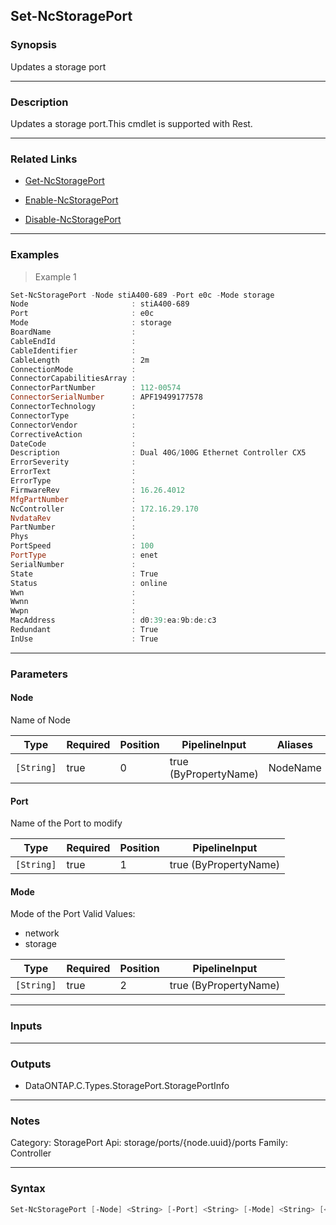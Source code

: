 Set-NcStoragePort
-----------------

### Synopsis
Updates a storage port

---

### Description

Updates a storage port.This cmdlet is supported with Rest.

---

### Related Links
* [Get-NcStoragePort](Get-NcStoragePort)

* [Enable-NcStoragePort](Enable-NcStoragePort)

* [Disable-NcStoragePort](Disable-NcStoragePort)

---

### Examples
> Example 1

```PowerShell
Set-NcStoragePort -Node stiA400-689 -Port e0c -Mode storage
Node                       : stiA400-689
Port                       : e0c
Mode                       : storage
BoardName                  :
CableEndId                 :
CableIdentifier            :
CableLength                : 2m
ConnectionMode             :
ConnectorCapabilitiesArray :
ConnectorPartNumber        : 112-00574
ConnectorSerialNumber      : APF19499177578
ConnectorTechnology        :
ConnectorType              :
ConnectorVendor            :
CorrectiveAction           :
DateCode                   :
Description                : Dual 40G/100G Ethernet Controller CX5
ErrorSeverity              :
ErrorText                  :
ErrorType                  :
FirmwareRev                : 16.26.4012
MfgPartNumber              :
NcController               : 172.16.29.170
NvdataRev                  :
PartNumber                 :
Phys                       :
PortSpeed                  : 100
PortType                   : enet
SerialNumber               :
State                      : True
Status                     : online
Wwn                        :
Wwnn                       :
Wwpn                       :
MacAddress                 : d0:39:ea:9b:de:c3
Redundant                  : True
InUse                      : True

```

---

### Parameters
#### **Node**
Name of Node

|Type      |Required|Position|PipelineInput        |Aliases |
|----------|--------|--------|---------------------|--------|
|`[String]`|true    |0       |true (ByPropertyName)|NodeName|

#### **Port**
Name of the Port to modify

|Type      |Required|Position|PipelineInput        |
|----------|--------|--------|---------------------|
|`[String]`|true    |1       |true (ByPropertyName)|

#### **Mode**
Mode of the Port
Valid Values:

* network
* storage

|Type      |Required|Position|PipelineInput        |
|----------|--------|--------|---------------------|
|`[String]`|true    |2       |true (ByPropertyName)|

---

### Inputs

---

### Outputs
* DataONTAP.C.Types.StoragePort.StoragePortInfo

---

### Notes
Category: StoragePort
Api: storage/ports/{node.uuid}/ports
Family: Controller

---

### Syntax
```PowerShell
Set-NcStoragePort [-Node] <String> [-Port] <String> [-Mode] <String> [<CommonParameters>]
```
